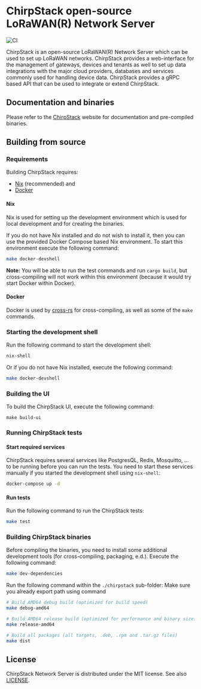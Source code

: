 # ChirpStack open-source LoRaWAN(R) Network Server

![CI](https://github.com/chirpstack/chirpstack/actions/workflows/main.yml/badge.svg?branch=master)

ChirpStack is an open-source LoRaWAN(R) Network Server which can be used to set
up LoRaWAN networks. ChirpStack provides a web-interface for the management of
gateways, devices and tenants as well to set up data integrations with the major
cloud providers, databases and services commonly used for handling device data.
ChirpStack provides a gRPC based API that can be used to integrate or extend
ChirpStack.

## Documentation and binaries

Please refer to the [ChirpStack](https://www.chirpstack.io/) website for
documentation and pre-compiled binaries.

## Building from source

### Requirements

Building ChirpStack requires:

* [Nix](https://nixos.org/download.html) (recommended) and
* [Docker](https://www.docker.com/)

#### Nix

Nix is used for setting up the development environment which is used for local
development and for creating the binaries.

If you do not have Nix installed and do not wish to install it, then you can
use the provided Docker Compose based Nix environment. To start this environment
execute the following command:

```bash
make docker-devshell
```

**Note:** You will be able to run the test commands and run `cargo build`, but
cross-compiling will not work within this environment (because it would try start
Docker within Docker).

#### Docker

Docker is used by [cross-rs](https://github.com/cross-rs/cross) for cross-compiling,
 as well as some of the `make` commands.

### Starting the development shell

Run the following command to start the development shell:

```bash
nix-shell
```

Or if you do not have Nix installed, execute the following command:

```bash
make docker-devshell
```

### Building the UI

To build the ChirpStack UI, execute the following command:

```
make build-ui
```

### Running ChirpStack tests

#### Start required services

ChirpStack requires several services like PostgresQL, Redis, Mosquitto, ...
to be running before you can run the tests. You need to start these services
manually if you started the development shell using `nix-shell`:

```bash
docker-compose up -d
```

#### Run tests

Run the following command to run the ChirpStack tests:

```bash
make test
```

### Building ChirpStack binaries

Before compiling the binaries, you need to install some additional development
tools (for cross-compiling, packaging, e.d.). Execute the following command:

```bash
make dev-dependencies
```

Run the following command within the `./chirpstack` sub-folder:
Make sure you already export path using command 

```bash
# Build AMD64 debug build (optimized for build speed)
make debug-amd64

# Build AMD64 release build (optimized for performance and binary size)
make release-amd64

# Build all packages (all targets, .deb, .rpm and .tar.gz files)
make dist
```

## License

ChirpStack Network Server is distributed under the MIT license. See also
[LICENSE](https://github.com/brocaar/chirpstack/blob/master/LICENSE).
